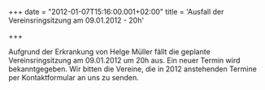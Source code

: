 +++
date = "2012-01-07T15:16:00.001+02:00"
title = 'Ausfall der Vereinsringsitzung am 09.01.2012 - 20h'


+++

Aufgrund der Erkrankung von Helge Müller fällt die geplante Vereinsringsitzung am 09.01.2012 um 20h aus. Ein neuer Termin wird bekanntgegeben. Wir bitten die Vereine, die in 2012 anstehenden Termine per Kontaktformular an uns zu senden.

      